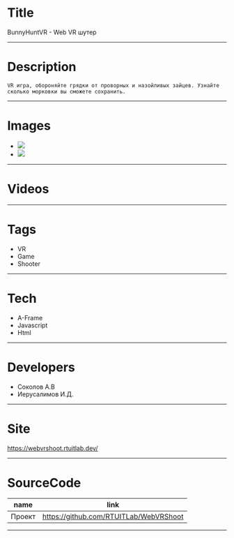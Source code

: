 # Title
BunnyHuntVR - Web VR шутер

---

# Description

	VR игра, обороняйте грядки от проворных и назойливых зайцев. Узнайте сколько морковки вы сможете сохранить.	
---

# Images
* ![](https://files.rtuitlab.ru/landing_src/webvrshoot/BunnyHuntVR.png)
* ![](https://files.rtuitlab.ru/landing_src/webvrshoot/BunnyHuntVR2.png)
---

# Videos

---

# Tags
* VR
* Game
* Shooter

---
# Tech
* A-Frame
* Javascript
* Html

---
# Developers
* Соколов А.В
* Иерусалимов И.Д.

---
# Site
https://webvrshoot.rtuitlab.dev/

---
# SourceCode
| name                         | link                                      |
| ---------------------------- | ----------------------------------------- |
| Проект                       | https://github.com/RTUITLab/WebVRShoot    |

---
